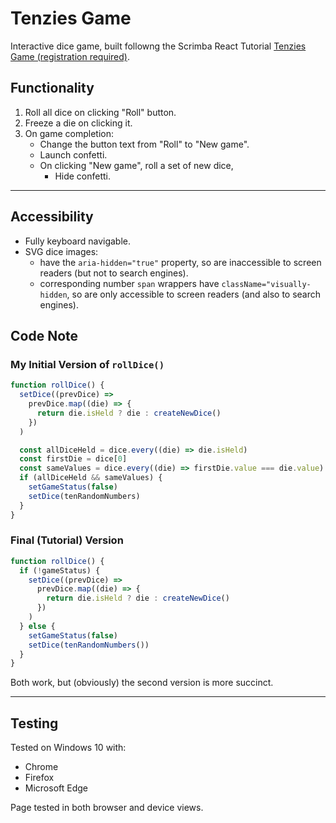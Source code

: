 # Tenzies Game

Interactive dice game, built followng the Scrimba React Tutorial [Tenzies Game (registration required)](https://v2.scrimba.com/learn-react-c0e/~052).

## Functionality

1. Roll all dice on clicking "Roll" button.
2. Freeze a die on clicking it.
3. On game completion:
   - Change the button text from "Roll" to "New game".
   - Launch confetti.
   - On clicking "New game", roll a set of new dice,
     - Hide confetti.

---

## Accessibility

- Fully keyboard navigable.
- SVG dice images:
  - have the `aria-hidden="true"` property, so are inaccessible to screen readers (but not to search engines).
  - corresponding number `span` wrappers have `className="visually-hidden`, so are only accessible to screen readers (and also to search engines).

## Code Note

### My Initial Version of `rollDice()`

```jsx
function rollDice() {
  setDice((prevDice) =>
    prevDice.map((die) => {
      return die.isHeld ? die : createNewDice()
    })
  )

  const allDiceHeld = dice.every((die) => die.isHeld)
  const firstDie = dice[0]
  const sameValues = dice.every((die) => firstDie.value === die.value)
  if (allDiceHeld && sameValues) {
    setGameStatus(false)
    setDice(tenRandomNumbers)
  }
}
```

### Final (Tutorial) Version

```jsx
function rollDice() {
  if (!gameStatus) {
    setDice((prevDice) =>
      prevDice.map((die) => {
        return die.isHeld ? die : createNewDice()
      })
    )
  } else {
    setGameStatus(false)
    setDice(tenRandomNumbers())
  }
}
```

Both work, but (obviously) the second version is more succinct.

---

## Testing

Tested on Windows 10 with:

- Chrome
- Firefox
- Microsoft Edge

Page tested in both browser and device views.
